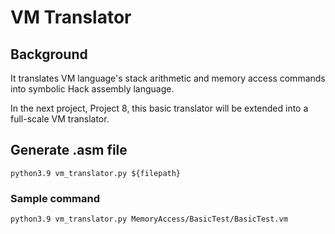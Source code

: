 # VM Translator

## Background

It translates VM language's stack arithmetic and memory access commands into symbolic Hack assembly language.

In the next project, Project 8, this basic translator will be extended into a full-scale VM translator.

## Generate .asm file

`python3.9 vm_translator.py ${filepath}`

### Sample command

`python3.9 vm_translator.py MemoryAccess/BasicTest/BasicTest.vm`
